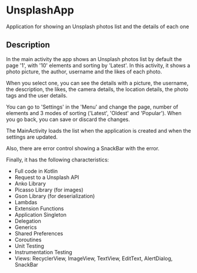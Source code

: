 # UnsplashApp
Application for showing an Unsplash photos list and the details of each one

## Description
In the main activity the app shows an Unsplash photos list by default the page '1', with '10' elements and sorting by 'Latest'. In this activity, it shows a photo picture, the author, username and the likes of each photo.

When you select one, you can see the details with a picture, the username, the description, the likes, the camera details, the location details, the photo tags and the user details.

You can go to 'Settings' in the 'Menu' and change the page, number of elements and 3 modes of sorting ('Latest', 'Oldest' and 'Popular'). When you go back, you can save or discard the changes.

The MainActivity loads the list when the application is created and when the settings are updated.

Also, there are error control showing a SnackBar with the error.

Finally, it has the following characteristics:

- Full code in Kotlin
- Request to a Unsplash API
- Anko Library
- Picasso Library (for images)
- Gson Library (for deserialization)
- Lambdas
- Extension Functions
- Application Singleton
- Delegation
- Generics
- Shared Preferences
- Coroutines
- Unit Testing
- Instrumentation Testing
- Views: RecyclerView, ImageView, TextView, EditText, AlertDialog, SnackBar

